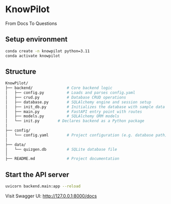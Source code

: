 # KnowPilot
From Docs To Questions

## Setup environment
```bash
conda create -n knowpilot python=3.11
conda activate knowpilot
```
## Structure
```bash
KnowPilot/
├── backend/               # Core backend logic
│   ├── config.py          # Loads and parses config.yaml
│   ├── crud.py            # Database CRUD operations
│   ├── database.py        # SQLAlchemy engine and session setup
│   ├── init_db.py         # Initializes the database with sample data
│   ├── main.py            # FastAPI entry point with routes
│   ├── models.py          # SQLAlchemy ORM models
│   └── init.py        # Declares backend as a Python package
│
├── config/
│   └── config.yaml        # Project configuration (e.g. database path)
│
├── data/
│   └── quizgen.db         # SQLite database file
│
├── README.md              # Project documentation
```

## Start the API server
```bash
uvicorn backend.main:app --reload
```

Visit Swagger UI: http://127.0.0.1:8000/docs